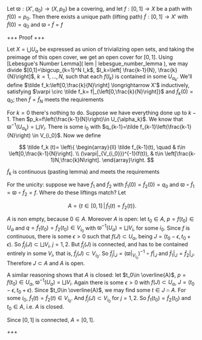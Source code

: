 Let $\varpi: (X',q_0)\longrightarrow (X,p_0)$ be a covering, and let $f:[0,1]\longrightarrow X$ be a path with $f(0)=p_0$. Then there exists a unique path (lifting path) $\tilde f:[0,1]\longrightarrow X'$ with $\tilde f(0)=q_0$ and $\varpi\circ \tilde f=f$ 

+++
Proof
+++

Let $X=\bigcup U_\alpha$ be expressed as union of trivializing open sets, and taking the preimage of this open cover, we get an open cover for $[0,1]$. Using [Lebesgue's Number Lemma]( lem | lebesgue_number_lemma ), we may divide $[0,1]=\bigcup_{k=1}^N I_k$, $I_k=\left[ \frac{k-1}{N}, \frac{k}{N}\right]$, $k=1,\ldots,N$, such that each $f(I_k)$ is contained in some $U_{\alpha_k}$. We'll define $\tilde f_k:\left[0,\frac{k}{N}\right] \longrightarrow X'$ inductively, satisfying $\varpi \circ \tilde f_k= f|_{\left[0,\frac{k}{N}\right]}$ and $\tilde f_k(0)=q_0$; then $\tilde f=\tilde f_N$ meets the requirements

For $k=0$ there's nothing to do. Suppose we have everything done up to $k-1$. Then $p_k=f\left(\frac{k-1}{N}\right)\in U_{\alpha_k}$. We know that $\varpi^{-1}(U_{\alpha_k})=\bigsqcup V_i$. There is some $i_0$ with $q_{k-1}=\tilde f_{k-1}\left(\frac{k-1}{N}\right) \in V_{i_0}$. Now we define

$$
\tilde f_k (t)= \left\{ \begin{array}{ll} \tilde f_{k-1}(t), \quad & t\in \left[0,\frac{k-1}{N}\right]. \\
(\varpi|_{V_{i_0}})^{-1}(f(t)), & t\in \left[\frac{k-1}N,\frac{k}N\right]. \end{array}\right.
$$

$\tilde f_k$ is continuous (pasting lemma) and meets the requirements

For the unicity: suppose we have $\tilde f_1$ and $\tilde f_2$ with $\tilde f_1(0)=\tilde f_2(0)=q_0$ and $\varpi\circ \tilde f_1=\varpi\circ \tilde f_2=f$. Where do these liftings match? Let

$$
A=\{t\in [0,1] \, | \, \tilde f_1(t)=\tilde f_2(t)\}.
$$

$A$ is non empty, because $0\in A$. Moreover $A$ is open: let $t_0\in A$, $p=f(t_0)\in U_\alpha$ and $q=\tilde f_1(t_0)=\tilde f_2(t_0) \in V_{i_0}$ with $\varpi^{-1}(U_\alpha)=\bigsqcup V_i$, for some $i_0$. Since $f$ is continuous, there is some $\epsilon>0$ such that $f(J)\subset U_\alpha$, being $J=(t_0-\epsilon,t_0+\epsilon)$. So $\tilde f_j(J)\subset \bigsqcup V_i$, $j=1,2$. But $\tilde f_j(J)$ is connected, and has to be contained entirely in some $V_i$, that is, $\tilde f_j(J)\subset V_{i_0}$. So $\tilde f_j|_{J}= (\varpi|_{V_{i_0}})^{-1}\circ f|_J$ and $\tilde f_1|_{J}=\tilde f_2|_{J}$. Therefore $J\subset A$ and $A$ is open.

A similar reasoning shows that $A$ is closed: let $t_0\in \overline{A}$, $p=f(t_0)\in U_\alpha$, $\varpi^{-1}(U_\alpha)=\bigsqcup V_i$. Again there is some $\epsilon>0$ with $f(J)\subset U_\alpha$, $J=(t_0-\epsilon,t_0+\epsilon)$. Since $t_0\in \overline{A}$, we may find some $t\in J\cap A$. For some $i_0$, $\tilde f_1(t)=\tilde f_2(t) \in V_{i_0}$. And $\tilde f_j(J)\subset V_{i_0}$ for $j=1,2$. So $\tilde f_1(t_0)=\tilde f_2(t_0)$ and $t_0\in A$, i.e. $A$ is closed. 

Since $[0,1]$ is connected, $A=[0,1]$.

+++